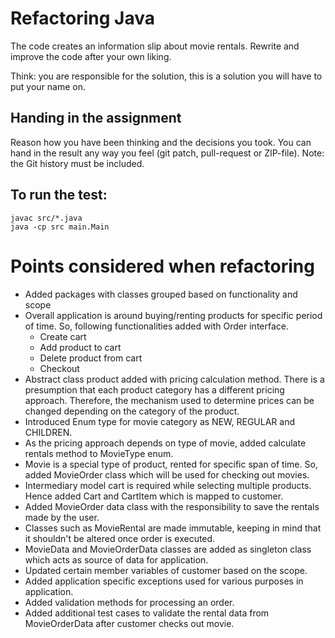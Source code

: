 # Refactoring Java

The code creates an information slip about movie rentals.
Rewrite and improve the code after your own liking.

Think: you are responsible for the solution, this is a solution you will have to put your name on.


## Handing in the assignment

Reason how you have been thinking and the decisions you took. 
You can hand in the result any way you feel (git patch, pull-request or ZIP-file).
Note: the Git history must be included.


## To run the test:

```
javac src/*.java
java -cp src main.Main
```

# Points considered when refactoring

* Added packages with classes grouped based on functionality and scope
* Overall application is around buying/renting products for specific period of time. So, following functionalities added with Order interface.
    * Create cart
    * Add product to cart
    * Delete product from cart
    * Checkout
* Abstract class product added with pricing calculation method. There is a presumption that each product category has a different pricing approach. Therefore, the mechanism used to determine prices can be changed depending on the category of the product.
* Introduced Enum type for movie category as NEW, REGULAR and CHILDREN.
* As the pricing approach depends on type of movie, added calculate rentals method to MovieType enum.
* Movie is a special type of product, rented for specific span of time. So, added MovieOrder class which will be used for checking out movies.
* Intermediary model cart is required while selecting multiple products. Hence added Cart and CartItem which is mapped to customer.
* Added MovieOrder data class with the responsibility to save the rentals made by the user.
* Classes such as MovieRental are made immutable, keeping in mind that it shouldn't be altered once order is executed.
* MovieData and MovieOrderData classes are added as singleton class which acts as source of data for application.
* Updated certain member variables of customer based on the scope.
* Added application specific exceptions used for various purposes in application.
* Added validation methods for processing an order.
* Added additional test cases to validate the rental data from MovieOrderData after customer checks out movie.